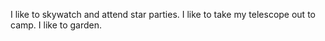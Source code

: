I like to skywatch and attend star parties.
I like to take my telescope out to camp.
I like to garden.
